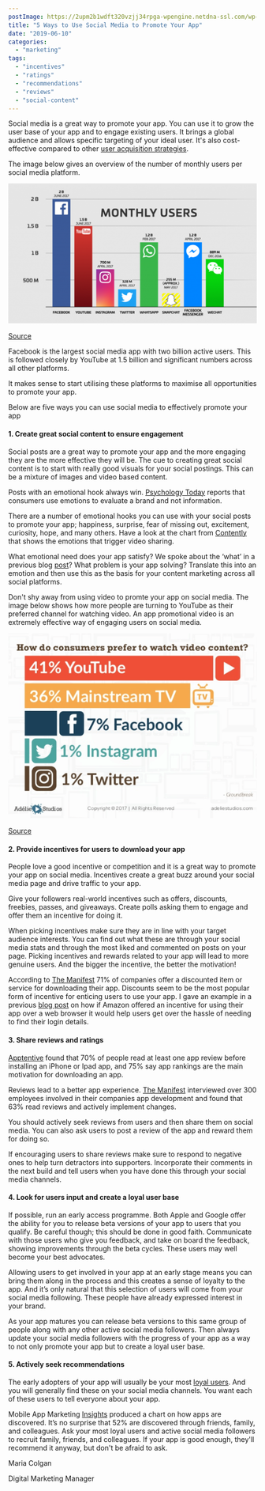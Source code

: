 ```yaml
---
postImage: https://2upm2b1wdft320vzjj34rpga-wpengine.netdna-ssl.com/wp-content/uploads/2019/04/william-iven-19844-unsplash.jpg.webp
title: "5 Ways to Use Social Media to Promote Your App"
date: "2019-06-10"
categories: 
  - "marketing"
tags: 
  - "incentives"
  - "ratings"
  - "recommendations"
  - "reviews"
  - "social-content"
---
```


Social media is a great way to promote your app. You can use it to grow the user base of your app and to engage existing users. It brings a global audience and allows specific targeting of your ideal user. It's also cost-effective compared to other [user acquisition strategies](https://tapadoo.wpengine.com/8-user-acquisition-tactics-app-marketing/).

The image below gives an overview of the number of monthly users per social media platform.

![](images/SocialMediaNumbers-1024x575.png)

[Source](https://techcrunch.com/2017/06/27/facebook-2-billion-users/)

Facebook is the largest social media app with two billion active users. This is followed closely by YouTube at 1.5 billion and significant numbers across all other platforms.

It makes sense to start utilising these platforms to maximise all opportunities to promote your app.

Below are five ways you can use social media to effectively promote your app

#### 1\. Create great social content to ensure engagement

Social posts are a great way to promote your app and the more engaging they are the more effective they will be. The cue to creating great social content is to start with really good visuals for your social postings. This can be a mixture of images and video based content.

Posts with an emotional hook always win. [Psychology Today](https://www.psychologytoday.com/intl/blog/inside-the-consumer-mind/201302/how-emotions-influence-what-we-buy) reports that consumers use emotions to evaluate a brand and not information.

There are a number of emotional hooks you can use with your social posts to promote your app; happiness, surprise, fear of missing out, excitement, curiosity, hope, and many others. Have a look at the chart from [Contently](https://contently.com/2013/12/16/the-emotions-that-trigger-video-sharing/) that shows the emotions that trigger video sharing.

What emotional need does your app satisfy? We spoke about the ‘what’ in a previous blog [post](https://tapadoo.wpengine.com/2018/mobile-app-marketing)? What problem is your app solving? Translate this into an emotion and then use this as the basis for your content marketing across all social platforms.

Don't shy away from using video to promte your app on social media. The image below shows how more people are turning to YouTube as their preferred channel for watching video. An app promotional video is an extremely effective way of engaging users on social media.

![](images/HowUsersPreferToWatchVideo.png)

[Source](https://www.slideshare.net/AdelieStudios/the-top-17-video-marketing-statistics-for-2017)

#### 2\. Provide incentives for users to download your app

People love a good incentive or competition and it is a great way to promote your app on social media. Incentives create a great buzz around your social media page and drive traffic to your app.

Give your followers real-world incentives such as offers, discounts, freebies, passes, and giveaways. Create polls asking them to engage and offer them an incentive for doing it.

When picking incentives make sure they are in line with your target audience interests. You can find out what these are through your social media stats and through the most liked and commented on posts on your page. Picking incentives and rewards related to your app will lead to more genuine users. And the bigger the incentive, the better the motivation!

According to [The Manifest](https://themanifest.com/app-development/3-effective-ways-incentivize-mobile-app-downloads) 71% of companies offer a discounted item or service for downloading their app. Discounts seem to be the most popular form of incentive for enticing users to use your app. I gave an example in a previous [blog post](https://tapadoo.wpengine.com/user-retention-tactics-mobile-app-marketing/) on how if Amazon offered an incentive for using their app over a web browser it would help users get over the hassle of needing to find their login details.

#### 3\. Share reviews and ratings

[Apptentive](http://cdn2.hubspot.net/hubfs/232559/The_Mobile_Marketers_Guide_To_App_Store_Ratings_and_Reviews.pdf) found that 70% of people read at least one app review before installing an iPhone or Ipad app, and 75% say app rankings are the main motivation for downloading an app.

Reviews lead to a better app experience. [The Manifest](https://themanifest.com/app-development/how-businesses-collect-mobile-app-reviews) interviewed over 300 employees involved in their companies app development and found that 63% read reviews and actively implement changes.

You should actively seek reviews from users and then share them on social media. You can also ask users to post a review of the app and reward them for doing so.

If encouraging users to share reviews make sure to respond to negative ones to help turn detractors into supporters. Incorporate their comments in the next build and tell users when you have done this through your social media channels.

#### 4\. Look for users input and create a loyal user base

If possible, run an early access programme. Both Apple and Google offer the ability for you to release beta versions of your app to users that you qualify. Be careful though; this should be done in good faith. Communicate with those users who give you feedback, and take on board the feedback, showing improvements through the beta cycles. These users may well become your best advocates.

Allowing users to get involved in your app at an early stage means you can bring them along in the process and this creates a sense of loyalty to the app. And it’s only natural that this selection of users will come from your social media following. These people have already expressed interest in your brand.

As your app matures you can release beta versions to this same group of people along with any other active social media followers. Then always update your social media followers with the progress of your app as a way to not only promote your app but to create a loyal user base.

#### 5\. Actively seek recommendations

The early adopters of your app will usually be your most [loyal users](https://tapadoo.wpengine.com/brand-advocates-mobile-app-marketing/). And you will generally find these on your social media channels. You want each of these users to tell everyone about your app.

Mobile App Marketing [Insights](https://think.storage.googleapis.com/docs/mobile-app-marketing-insights.pdf) produced a chart on how apps are discovered. It’s no surprise that 52% are discovered through friends, family, and colleagues. Ask your most loyal users and active social media followers to recruit family, friends, and colleagues. If your app is good enough, they'll recommend it anyway, but don't be afraid to ask.

Maria Colgan

Digital Marketing Manager
